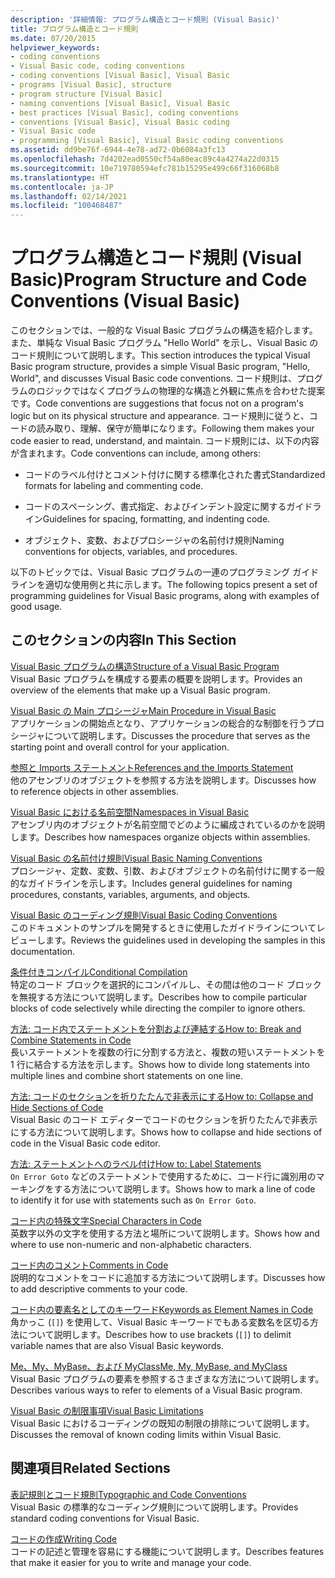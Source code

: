 ```yaml
---
description: '詳細情報: プログラム構造とコード規則 (Visual Basic)'
title: プログラム構造とコード規則
ms.date: 07/20/2015
helpviewer_keywords:
- coding conventions
- Visual Basic code, coding conventions
- coding conventions [Visual Basic], Visual Basic
- programs [Visual Basic], structure
- program structure [Visual Basic]
- naming conventions [Visual Basic], Visual Basic
- best practices [Visual Basic], coding conventions
- conventions [Visual Basic], Visual Basic coding
- Visual Basic code
- programming [Visual Basic], Visual Basic coding conventions
ms.assetid: dd9be76f-6944-4e78-ad72-0b6084a3fc13
ms.openlocfilehash: 7d4202ead0550cf54a80eac89c4a4274a22d0315
ms.sourcegitcommit: 10e719780594efc781b15295e499c66f316068b8
ms.translationtype: HT
ms.contentlocale: ja-JP
ms.lasthandoff: 02/14/2021
ms.locfileid: "100468487"
---
```

# <a name="program-structure-and-code-conventions-visual-basic"></a><span data-ttu-id="3fa0b-103">プログラム構造とコード規則 (Visual Basic)</span><span class="sxs-lookup"><span data-stu-id="3fa0b-103">Program Structure and Code Conventions (Visual Basic)</span></span>

<span data-ttu-id="3fa0b-104">このセクションでは、一般的な Visual Basic プログラムの構造を紹介します。また、単純な Visual Basic プログラム "Hello World" を示し、Visual Basic のコード規則について説明します。</span><span class="sxs-lookup"><span data-stu-id="3fa0b-104">This section introduces the typical Visual Basic program structure, provides a simple Visual Basic program, "Hello, World", and discusses Visual Basic code conventions.</span></span> <span data-ttu-id="3fa0b-105">コード規則は、プログラムのロジックではなくプログラムの物理的な構造と外観に焦点を合わせた提案です。</span><span class="sxs-lookup"><span data-stu-id="3fa0b-105">Code conventions are suggestions that focus not on a program's logic but on its physical structure and appearance.</span></span> <span data-ttu-id="3fa0b-106">コード規則に従うと、コードの読み取り、理解、保守が簡単になります。</span><span class="sxs-lookup"><span data-stu-id="3fa0b-106">Following them makes your code easier to read, understand, and maintain.</span></span> <span data-ttu-id="3fa0b-107">コード規則には、以下の内容が含まれます。</span><span class="sxs-lookup"><span data-stu-id="3fa0b-107">Code conventions can include, among others:</span></span>  
  
- <span data-ttu-id="3fa0b-108">コードのラベル付けとコメント付けに関する標準化された書式</span><span class="sxs-lookup"><span data-stu-id="3fa0b-108">Standardized formats for labeling and commenting code.</span></span>  
  
- <span data-ttu-id="3fa0b-109">コードのスペーシング、書式指定、およびインデント設定に関するガイドライン</span><span class="sxs-lookup"><span data-stu-id="3fa0b-109">Guidelines for spacing, formatting, and indenting code.</span></span>  
  
- <span data-ttu-id="3fa0b-110">オブジェクト、変数、およびプロシージャの名前付け規則</span><span class="sxs-lookup"><span data-stu-id="3fa0b-110">Naming conventions for objects, variables, and procedures.</span></span>  
  
 <span data-ttu-id="3fa0b-111">以下のトピックでは、Visual Basic プログラムの一連のプログラミング ガイドラインを適切な使用例と共に示します。</span><span class="sxs-lookup"><span data-stu-id="3fa0b-111">The following topics present a set of programming guidelines for Visual Basic programs, along with examples of good usage.</span></span>  
  
## <a name="in-this-section"></a><span data-ttu-id="3fa0b-112">このセクションの内容</span><span class="sxs-lookup"><span data-stu-id="3fa0b-112">In This Section</span></span>  

 [<span data-ttu-id="3fa0b-113">Visual Basic プログラムの構造</span><span class="sxs-lookup"><span data-stu-id="3fa0b-113">Structure of a Visual Basic Program</span></span>](structure-of-a-visual-basic-program.md)  
 <span data-ttu-id="3fa0b-114">Visual Basic プログラムを構成する要素の概要を説明します。</span><span class="sxs-lookup"><span data-stu-id="3fa0b-114">Provides an overview of the elements that make up a Visual Basic program.</span></span>  
  
 [<span data-ttu-id="3fa0b-115">Visual Basic の Main プロシージャ</span><span class="sxs-lookup"><span data-stu-id="3fa0b-115">Main Procedure in Visual Basic</span></span>](main-procedure.md)  
 <span data-ttu-id="3fa0b-116">アプリケーションの開始点となり、アプリケーションの総合的な制御を行うプロシージャについて説明します。</span><span class="sxs-lookup"><span data-stu-id="3fa0b-116">Discusses the procedure that serves as the starting point and overall control for your application.</span></span>  
  
 [<span data-ttu-id="3fa0b-117">参照と Imports ステートメント</span><span class="sxs-lookup"><span data-stu-id="3fa0b-117">References and the Imports Statement</span></span>](references-and-the-imports-statement.md)  
 <span data-ttu-id="3fa0b-118">他のアセンブリのオブジェクトを参照する方法を説明します。</span><span class="sxs-lookup"><span data-stu-id="3fa0b-118">Discusses how to reference objects in other assemblies.</span></span>  
  
 [<span data-ttu-id="3fa0b-119">Visual Basic における名前空間</span><span class="sxs-lookup"><span data-stu-id="3fa0b-119">Namespaces in Visual Basic</span></span>](namespaces.md)  
 <span data-ttu-id="3fa0b-120">アセンブリ内のオブジェクトが名前空間でどのように編成されているのかを説明します。</span><span class="sxs-lookup"><span data-stu-id="3fa0b-120">Describes how namespaces organize objects within assemblies.</span></span>  
  
 [<span data-ttu-id="3fa0b-121">Visual Basic の名前付け規則</span><span class="sxs-lookup"><span data-stu-id="3fa0b-121">Visual Basic Naming Conventions</span></span>](naming-conventions.md)  
 <span data-ttu-id="3fa0b-122">プロシージャ、定数、変数、引数、およびオブジェクトの名前付けに関する一般的なガイドラインを示します。</span><span class="sxs-lookup"><span data-stu-id="3fa0b-122">Includes general guidelines for naming procedures, constants, variables, arguments, and objects.</span></span>  
  
 [<span data-ttu-id="3fa0b-123">Visual Basic のコーディング規則</span><span class="sxs-lookup"><span data-stu-id="3fa0b-123">Visual Basic Coding Conventions</span></span>](coding-conventions.md)  
 <span data-ttu-id="3fa0b-124">このドキュメントのサンプルを開発するときに使用したガイドラインについてレビューします。</span><span class="sxs-lookup"><span data-stu-id="3fa0b-124">Reviews the guidelines used in developing the samples in this documentation.</span></span>  
  
 [<span data-ttu-id="3fa0b-125">条件付きコンパイル</span><span class="sxs-lookup"><span data-stu-id="3fa0b-125">Conditional Compilation</span></span>](conditional-compilation.md)  
 <span data-ttu-id="3fa0b-126">特定のコード ブロックを選択的にコンパイルし、その間は他のコード ブロックを無視する方法について説明します。</span><span class="sxs-lookup"><span data-stu-id="3fa0b-126">Describes how to compile particular blocks of code selectively while directing the compiler to ignore others.</span></span>  
  
 [<span data-ttu-id="3fa0b-127">方法: コード内でステートメントを分割および連結する</span><span class="sxs-lookup"><span data-stu-id="3fa0b-127">How to: Break and Combine Statements in Code</span></span>](how-to-break-and-combine-statements-in-code.md)  
 <span data-ttu-id="3fa0b-128">長いステートメントを複数の行に分割する方法と、複数の短いステートメントを 1 行に結合する方法を示します。</span><span class="sxs-lookup"><span data-stu-id="3fa0b-128">Shows how to divide long statements into multiple lines and combine short statements on one line.</span></span>  
  
 [<span data-ttu-id="3fa0b-129">方法: コードのセクションを折りたたんで非表示にする</span><span class="sxs-lookup"><span data-stu-id="3fa0b-129">How to: Collapse and Hide Sections of Code</span></span>](how-to-collapse-and-hide-sections-of-code.md)  
 <span data-ttu-id="3fa0b-130">Visual Basic のコード エディターでコードのセクションを折りたたんで非表示にする方法について説明します。</span><span class="sxs-lookup"><span data-stu-id="3fa0b-130">Shows how to collapse and hide sections of code in the Visual Basic code editor.</span></span>  
  
 [<span data-ttu-id="3fa0b-131">方法: ステートメントへのラベル付け</span><span class="sxs-lookup"><span data-stu-id="3fa0b-131">How to: Label Statements</span></span>](how-to-label-statements.md)  
 <span data-ttu-id="3fa0b-132">`On Error Goto` などのステートメントで使用するために、コード行に識別用のマーキングをする方法について説明します。</span><span class="sxs-lookup"><span data-stu-id="3fa0b-132">Shows how to mark a line of code to identify it for use with statements such as `On Error Goto`.</span></span>  
  
 [<span data-ttu-id="3fa0b-133">コード内の特殊文字</span><span class="sxs-lookup"><span data-stu-id="3fa0b-133">Special Characters in Code</span></span>](special-characters-in-code.md)  
 <span data-ttu-id="3fa0b-134">英数字以外の文字を使用する方法と場所について説明します。</span><span class="sxs-lookup"><span data-stu-id="3fa0b-134">Shows how and where to use non-numeric and non-alphabetic characters.</span></span>  
  
 [<span data-ttu-id="3fa0b-135">コード内のコメント</span><span class="sxs-lookup"><span data-stu-id="3fa0b-135">Comments in Code</span></span>](comments-in-code.md)  
 <span data-ttu-id="3fa0b-136">説明的なコメントをコードに追加する方法について説明します。</span><span class="sxs-lookup"><span data-stu-id="3fa0b-136">Discusses how to add descriptive comments to your code.</span></span>  
  
 [<span data-ttu-id="3fa0b-137">コード内の要素名としてのキーワード</span><span class="sxs-lookup"><span data-stu-id="3fa0b-137">Keywords as Element Names in Code</span></span>](keywords-as-element-names-in-code.md)  
 <span data-ttu-id="3fa0b-138">角かっこ (`[]`) を使用して、Visual Basic キーワードでもある変数名を区切る方法について説明します。</span><span class="sxs-lookup"><span data-stu-id="3fa0b-138">Describes how to use brackets (`[]`) to delimit variable names that are also Visual Basic keywords.</span></span>  
  
 [<span data-ttu-id="3fa0b-139">Me、My、MyBase、および MyClass</span><span class="sxs-lookup"><span data-stu-id="3fa0b-139">Me, My, MyBase, and MyClass</span></span>](me-my-mybase-and-myclass.md)  
 <span data-ttu-id="3fa0b-140">Visual Basic プログラムの要素を参照するさまざまな方法について説明します。</span><span class="sxs-lookup"><span data-stu-id="3fa0b-140">Describes various ways to refer to elements of a Visual Basic program.</span></span>  
  
 [<span data-ttu-id="3fa0b-141">Visual Basic の制限事項</span><span class="sxs-lookup"><span data-stu-id="3fa0b-141">Visual Basic Limitations</span></span>](limitations.md)  
 <span data-ttu-id="3fa0b-142">Visual Basic におけるコーディングの既知の制限の排除について説明します。</span><span class="sxs-lookup"><span data-stu-id="3fa0b-142">Discusses the removal of known coding limits within Visual Basic.</span></span>  
  
## <a name="related-sections"></a><span data-ttu-id="3fa0b-143">関連項目</span><span class="sxs-lookup"><span data-stu-id="3fa0b-143">Related Sections</span></span>  

 [<span data-ttu-id="3fa0b-144">表記規則とコード規則</span><span class="sxs-lookup"><span data-stu-id="3fa0b-144">Typographic and Code Conventions</span></span>](../../language-reference/typographic-and-code-conventions.md)  
 <span data-ttu-id="3fa0b-145">Visual Basic の標準的なコーディング規則について説明します。</span><span class="sxs-lookup"><span data-stu-id="3fa0b-145">Provides standard coding conventions for Visual Basic.</span></span>  
  
 [<span data-ttu-id="3fa0b-146">コードの作成</span><span class="sxs-lookup"><span data-stu-id="3fa0b-146">Writing Code</span></span>](/visualstudio/ide/writing-code-in-the-code-and-text-editor)  
 <span data-ttu-id="3fa0b-147">コードの記述と管理を容易にする機能について説明します。</span><span class="sxs-lookup"><span data-stu-id="3fa0b-147">Describes features that make it easier for you to write and manage your code.</span></span>

